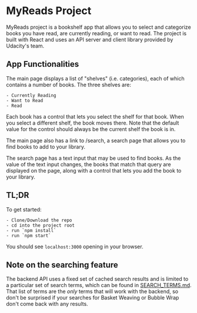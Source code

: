 # MyReads Project

MyReads project is a bookshelf app that allows you to select and categorize books you have read, are currently reading, or want to read. The project is built with React and uses an API server and client library provided by Udacity's team.

## App Functionalities

The main page displays a list of "shelves" (i.e. categories), each of which contains a number of books. The three shelves are:

    - Currently Reading
    - Want to Read
    - Read

Each book has a control that lets you select the shelf for that book. When you select a different shelf, the book moves there. Note that the default value for the control should always be the current shelf the book is in.

The main page also has a link to /search, a search page that allows you to find books to add to your library.

The search page has a text input that may be used to find books. As the value of the text input changes, the books that match that query are displayed on the page, along with a control that lets you add the book to your library.

## TL;DR

To get started:

    - Clone/Download the repo
    - cd into the project root
    - run `npm install`
    - run `npm start`

You should see `localhost:3000` opening in your browser.


## Note on the searching feature
The backend API uses a fixed set of cached search results and is limited to a particular set of search terms, which can be found in [SEARCH_TERMS.md](SEARCH_TERMS.md). That list of terms are the _only_ terms that will work with the backend, so don't be surprised if your searches for Basket Weaving or Bubble Wrap don't come back with any results.
